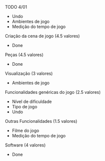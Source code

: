 TODO
4/01
- Undo
- Ambientes de jogo
- Medição do tempo de jogo 

Criação da cena de jogo (4.5 valores)
- Done


Peças (4.5 valores)
- Done


Visualização (3 valores)
- Ambientes de jogo


Funcionalidades genéricas do jogo (2.5 valores)
- Nível de dificuldade
- Tipo de jogo
- Undo


Outras Funcionalidades (1.5 valores)
- Filme do jogo
- Medição do tempo de jogo


Software (4 valores)
- Done
